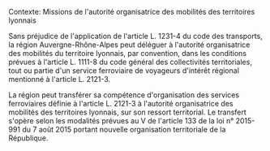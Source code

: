 Contexte: Missions de l'autorité organisatrice des mobilités des territoires lyonnais

Sans préjudice de l'application de l'article L. 1231-4 du code des transports, la région Auvergne-Rhône-Alpes peut déléguer à l'autorité organisatrice des mobilités du territoire lyonnais, par convention, dans les conditions prévues à l'article L. 1111-8 du code général des collectivités territoriales, tout ou partie d'un service ferroviaire de voyageurs d'intérêt régional mentionné à l'article L. 2121-3.

La région peut transférer sa compétence d'organisation des services ferroviaires définie à l'article L. 2121-3 à l'autorité organisatrice des mobilités des territoires lyonnais, sur son ressort territorial. Le transfert s'opère selon les modalités prévues au V de l'article 133 de la loi n° 2015-991 du 7 août 2015 portant nouvelle organisation territoriale de la République.
